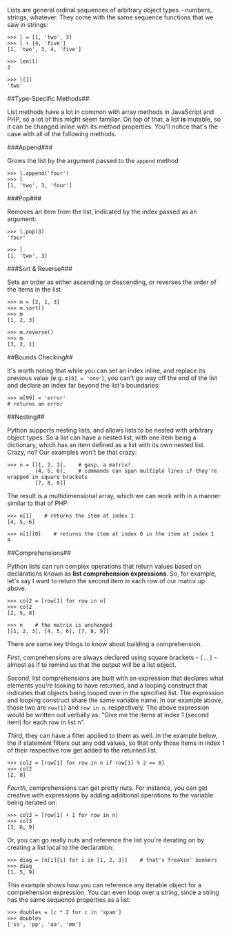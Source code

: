 Lists are general ordinal sequences of arbitrary object types - numbers, strings, whatever. They come with the same sequence functions that we saw in strings:

    >>> l = [1, 'two', 3]
    >>> l + [4, 'five']
    [1, 'two', 3, 4, 'five']

    >>> len(l)
    3

    >>> l[1]
    'two'

##Type-Specific Methods##

List methods have a lot in common with array methods in JavaScript and PHP, so a lot of this might seem familiar.  On top of that, a list **is** mutable, so it can be changed inline with its method properties.  You'll notice that's the case with all of the following methods.

###Append###

Grows the list by the argument passed to the `append` method

    >>> l.append('four')
    >>> l
    [1, 'two', 3, 'four']

###Pop###

Removes an item from the list, indicated by the index passed as an argument:

    >>> l.pop(3)
    'four'

    >>> l
    [1, 'two', 3]

###Sort & Reverse###

Sets an order as either ascending or descending, or reverses the order of the items in the list

    >>> m = [2, 1, 3]
    >>> m.sort()
    >>> m
    [1, 2, 3]

    >>> m.reverse()
    >>> m
    [3, 2, 1]

##Bounds Checking##

It's worth noting that while you can set an index inline, and replace its previous value (e.g. `m[0] = 'one'`), you can't go way off the end of the list and declare an index far beyond the list's boundaries:

    >>> m[99] = 'error'
    # returns an error

##Nesting##

Python supports nesting lists, and allows lists to be nested with arbitrary object types.  So a list can have a nested list, with one item being a dictionary, which has an item defined as a list with its own nested list.  Crazy, no?  Our examples won't be that crazy:

    >>> n = [[1, 2, 3],    # gasp, a matrix!
             [4, 5, 6],    # commands can span multiple lines if they're wrapped in square brackets
             [7, 8, 9]]

The result is a multidimensional array, which we can work with in a manner similar to that of PHP:

    >>> n[1]    # returns the item at index 1
    [4, 5, 6]

    >>> n[1][0]    # returns the item at index 0 in the item at index 1
    4

##Comprehensions##

Python lists can run complex operations that return values based on declarations known as **list comprehension expressions**.  So, for example, let's say I want to return the second item in each row of our matrix up above.

    >>> col2 = [row[1] for row in n]
    >>> col2
    [2, 5, 8]

    >>> n    # the matrix is unchanged
    [[1, 2, 3], [4, 5, 6], [7, 8, 9]]

There are some key things to know about building a comprehension.  

*First*, comprehensions are always declared using square brackets - `[..]` - almost as if to remind us that the output will be a list object.

*Second*, list comprehensions are built with an expression that declares what elements you're looking to have returned, and a looping construct that indicates that objects being looped over in the specified list.  The expression and looping construct share the same variable name.  In our example above, those two are `row[1]` and `row in n`, respectively.  The above expression would be written out verbally as: "Give me the items at index 1 (second item) for each row in list n".

*Third*, they can have a filter applied to them as well.  In the example below, the if statement filters out any odd values, so that only those items in index 1 of their respective row get added to the returned list.

    >>> col2 = [row[1] for row in n if row[1] % 2 == 0]
    >>> col2
    [2, 8]

*Fourth*, comprehensions can get pretty nuts.  For instance, you can get creative with expressions by adding additional operations to the variable being iterated on:

    >>> col3 = [row[1] + 1 for row in n]
    >>> col3
    [3, 6, 9]

Or, you can go really nuts and reference the list you're iterating on by creating a list local to the declaration:

    >>> diag = [n[i][i] for i in [1, 2, 3]]    # that's freakin' bonkers
    >>> diag
    [1, 5, 9]

This example shows how you can reference any iterable object for a comprehension expression. You can even loop over a string, since a string has the same sequence properties as a list:

    >>> doubles = [c * 2 for c in 'spam']
    >>> doubles
    ['ss', 'pp', 'aa', 'mm']
